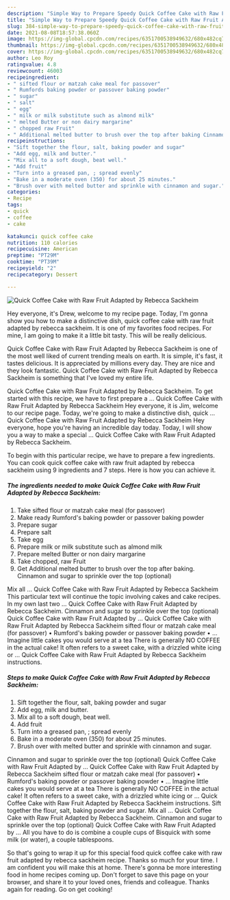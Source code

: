 ```yaml
---
description: "Simple Way to Prepare Speedy Quick Coffee Cake with Raw Fruit Adapted by Rebecca Sackheim"
title: "Simple Way to Prepare Speedy Quick Coffee Cake with Raw Fruit Adapted by Rebecca Sackheim"
slug: 384-simple-way-to-prepare-speedy-quick-coffee-cake-with-raw-fruit-adapted-by-rebecca-sackheim
date: 2021-08-08T18:57:38.060Z
image: https://img-global.cpcdn.com/recipes/6351700538949632/680x482cq70/quick-coffee-cake-with-raw-fruit-adapted-by-rebecca-sackheim-recipe-main-photo.jpg
thumbnail: https://img-global.cpcdn.com/recipes/6351700538949632/680x482cq70/quick-coffee-cake-with-raw-fruit-adapted-by-rebecca-sackheim-recipe-main-photo.jpg
cover: https://img-global.cpcdn.com/recipes/6351700538949632/680x482cq70/quick-coffee-cake-with-raw-fruit-adapted-by-rebecca-sackheim-recipe-main-photo.jpg
author: Leo Roy
ratingvalue: 4.8
reviewcount: 46003
recipeingredient:
- " sifted flour or matzah cake meal for passover"
- " Rumfords baking powder or passover baking powder"
- " sugar"
- " salt"
- " egg"
- " milk or milk substitute such as almond milk"
- " melted Butter or non dairy margarine"
- " chopped raw Fruit"
- " Additional melted butter to brush over the top after baking Cinnamon and sugar to sprinkle over the top optional"
recipeinstructions:
- "Sift together the flour, salt, baking powder and sugar"
- "Add egg, milk and butter."
- "Mix all to a soft dough, beat well."
- "Add fruit"
- "Turn into a greased pan, ; spread evenly"
- "Bake in a moderate oven (350) for about 25 minutes."
- "Brush over with melted butter and sprinkle with cinnamon and sugar."
categories:
- Recipe
tags:
- quick
- coffee
- cake

katakunci: quick coffee cake 
nutrition: 110 calories
recipecuisine: American
preptime: "PT29M"
cooktime: "PT39M"
recipeyield: "2"
recipecategory: Dessert

---
```



![Quick Coffee Cake with Raw Fruit Adapted by Rebecca Sackheim](https://img-global.cpcdn.com/recipes/6351700538949632/680x482cq70/quick-coffee-cake-with-raw-fruit-adapted-by-rebecca-sackheim-recipe-main-photo.jpg)

Hey everyone, it's Drew, welcome to my recipe page. Today, I'm gonna show you how to make a distinctive dish, quick coffee cake with raw fruit adapted by rebecca sackheim. It is one of my favorites food recipes. For mine, I am going to make it a little bit tasty. This will be really delicious.

Quick Coffee Cake with Raw Fruit Adapted by Rebecca Sackheim is one of the most well liked of current trending meals on earth. It is simple, it's fast, it tastes delicious. It is appreciated by millions every day. They are nice and they look fantastic. Quick Coffee Cake with Raw Fruit Adapted by Rebecca Sackheim is something that I've loved my entire life.

Quick Coffee Cake with Raw Fruit Adapted by Rebecca Sackheim. To get started with this recipe, we have to first prepare a … Quick Coffee Cake with Raw Fruit Adapted by Rebecca Sackheim Hey everyone, it is Jim, welcome to our recipe page. Today, we&#39;re going to make a distinctive dish, quick … Quick Coffee Cake with Raw Fruit Adapted by Rebecca Sackheim Hey everyone, hope you&#39;re having an incredible day today. Today, I will show you a way to make a special … Quick Coffee Cake with Raw Fruit Adapted by Rebecca Sackheim.


To begin with this particular recipe, we have to prepare a few ingredients. You can cook quick coffee cake with raw fruit adapted by rebecca sackheim using 9 ingredients and 7 steps. Here is how you can achieve it.

<!--inarticleads1-->

##### The ingredients needed to make Quick Coffee Cake with Raw Fruit Adapted by Rebecca Sackheim:

1. Take  sifted flour or matzah cake meal (for passover)
1. Make ready  Rumford&#39;s baking powder or passover baking powder
1. Prepare  sugar
1. Prepare  salt
1. Take  egg
1. Prepare  milk or milk substitute such as almond milk
1. Prepare  melted Butter or non dairy margarine
1. Take  chopped, raw Fruit
1. Get  Additional melted butter to brush over the top after baking. Cinnamon and sugar to sprinkle over the top (optional)


Mix all … Quick Coffee Cake with Raw Fruit Adapted by Rebecca Sackheim This particular text will continue the topic involving cakes and cake recipes. In my own last two … Quick Coffee Cake with Raw Fruit Adapted by Rebecca Sackheim. Cinnamon and sugar to sprinkle over the top (optional) Quick Coffee Cake with Raw Fruit Adapted by … Quick Coffee Cake with Raw Fruit Adapted by Rebecca Sackheim sifted flour or matzah cake meal (for passover) • Rumford&#39;s baking powder or passover baking powder • … Imagine little cakes you would serve at a tea There is generally NO COFFEE in the actual cake! It often refers to a sweet cake, with a drizzled white icing or … Quick Coffee Cake with Raw Fruit Adapted by Rebecca Sackheim instructions. 

<!--inarticleads2-->

##### Steps to make Quick Coffee Cake with Raw Fruit Adapted by Rebecca Sackheim:

1. Sift together the flour, salt, baking powder and sugar
1. Add egg, milk and butter.
1. Mix all to a soft dough, beat well.
1. Add fruit
1. Turn into a greased pan, ; spread evenly
1. Bake in a moderate oven (350) for about 25 minutes.
1. Brush over with melted butter and sprinkle with cinnamon and sugar.


Cinnamon and sugar to sprinkle over the top (optional) Quick Coffee Cake with Raw Fruit Adapted by … Quick Coffee Cake with Raw Fruit Adapted by Rebecca Sackheim sifted flour or matzah cake meal (for passover) • Rumford&#39;s baking powder or passover baking powder • … Imagine little cakes you would serve at a tea There is generally NO COFFEE in the actual cake! It often refers to a sweet cake, with a drizzled white icing or … Quick Coffee Cake with Raw Fruit Adapted by Rebecca Sackheim instructions. Sift together the flour, salt, baking powder and sugar. Mix all … Quick Coffee Cake with Raw Fruit Adapted by Rebecca Sackheim. Cinnamon and sugar to sprinkle over the top (optional) Quick Coffee Cake with Raw Fruit Adapted by … All you have to do is combine a couple cups of Bisquick with some milk (or water), a couple tablespoons. 

So that's going to wrap it up for this special food quick coffee cake with raw fruit adapted by rebecca sackheim recipe. Thanks so much for your time. I am confident you will make this at home. There's gonna be more interesting food in home recipes coming up. Don't forget to save this page on your browser, and share it to your loved ones, friends and colleague. Thanks again for reading. Go on get cooking!
